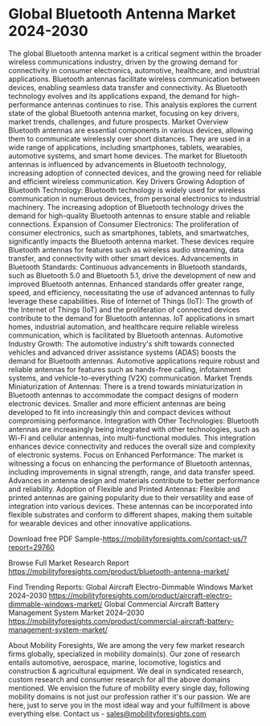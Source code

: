 # Global Bluetooth Antenna Market 2024-2030
The global Bluetooth antenna market is a critical segment within the broader wireless communications industry, driven by the growing demand for connectivity in consumer electronics, automotive, healthcare, and industrial applications. Bluetooth antennas facilitate wireless communication between devices, enabling seamless data transfer and connectivity. As Bluetooth technology evolves and its applications expand, the demand for high-performance antennas continues to rise.
This analysis explores the current state of the global Bluetooth antenna market, focusing on key drivers, market trends, challenges, and future prospects.
Market Overview
Bluetooth antennas are essential components in various devices, allowing them to communicate wirelessly over short distances. They are used in a wide range of applications, including smartphones, tablets, wearables, automotive systems, and smart home devices. The market for Bluetooth antennas is influenced by advancements in Bluetooth technology, increasing adoption of connected devices, and the growing need for reliable and efficient wireless communication.
Key Drivers
Growing Adoption of Bluetooth Technology: Bluetooth technology is widely used for wireless communication in numerous devices, from personal electronics to industrial machinery. The increasing adoption of Bluetooth technology drives the demand for high-quality Bluetooth antennas to ensure stable and reliable connections.
Expansion of Consumer Electronics: The proliferation of consumer electronics, such as smartphones, tablets, and smartwatches, significantly impacts the Bluetooth antenna market. These devices require Bluetooth antennas for features such as wireless audio streaming, data transfer, and connectivity with other smart devices.
Advancements in Bluetooth Standards: Continuous advancements in Bluetooth standards, such as Bluetooth 5.0 and Bluetooth 5.1, drive the development of new and improved Bluetooth antennas. Enhanced standards offer greater range, speed, and efficiency, necessitating the use of advanced antennas to fully leverage these capabilities.
Rise of Internet of Things (IoT): The growth of the Internet of Things (IoT) and the proliferation of connected devices contribute to the demand for Bluetooth antennas. IoT applications in smart homes, industrial automation, and healthcare require reliable wireless communication, which is facilitated by Bluetooth antennas.
Automotive Industry Growth: The automotive industry's shift towards connected vehicles and advanced driver assistance systems (ADAS) boosts the demand for Bluetooth antennas. Automotive applications require robust and reliable antennas for features such as hands-free calling, infotainment systems, and vehicle-to-everything (V2X) communication.
Market Trends
Miniaturization of Antennas: There is a trend towards miniaturization in Bluetooth antennas to accommodate the compact designs of modern electronic devices. Smaller and more efficient antennas are being developed to fit into increasingly thin and compact devices without compromising performance.
Integration with Other Technologies: Bluetooth antennas are increasingly being integrated with other technologies, such as Wi-Fi and cellular antennas, into multi-functional modules. This integration enhances device connectivity and reduces the overall size and complexity of electronic systems.
Focus on Enhanced Performance: The market is witnessing a focus on enhancing the performance of Bluetooth antennas, including improvements in signal strength, range, and data transfer speed. Advances in antenna design and materials contribute to better performance and reliability.
Adoption of Flexible and Printed Antennas: Flexible and printed antennas are gaining popularity due to their versatility and ease of integration into various devices. These antennas can be incorporated into flexible substrates and conform to different shapes, making them suitable for wearable devices and other innovative applications.


Download free PDF Sample-https://mobilityforesights.com/contact-us/?report=29760


Browse Full Market Research Report 
https://mobilityforesights.com/product/bluetooth-antenna-market/

Find Trending Reports:
Global Aircraft Electro-Dimmable Windows Market 2024–2030
https://mobilityforesights.com/product/aircraft-electro-dimmable-windows-market/
Global Commercial Aircraft Battery Management System Market 2024–2030
https://mobilityforesights.com/product/commercial-aircraft-battery-management-system-market/




About Mobility Foresights,
We are among the very few market research firms globally, specialized in mobility domain(s). Our zone of research entails automotive, aerospace, marine, locomotive, logistics and construction & agricultural equipment. We deal in syndicated research, custom research and consumer research for all the above domains mentioned.
We envision the future of mobility every single day, following mobility domains is not just our profession rather it's our passion. We are here, just to serve you in the most ideal way and your fulfillment is above everything else. Contact us -  sales@mobilityforesights.com 

